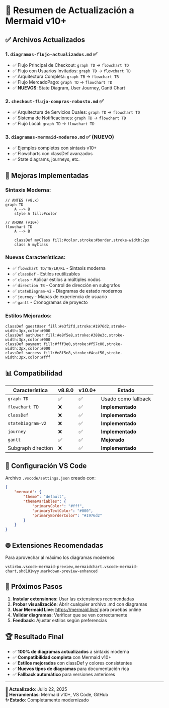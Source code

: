 # 🚀 Resumen de Actualización a Mermaid v10+

## ✅ **Archivos Actualizados**

### 1. `diagramas-flujo-actualizados.md` ✅
- ✅ Flujo Principal de Checkout: `graph TD` → `flowchart TD`
- ✅ Flujo con Usuarios Invitados: `graph TD` → `flowchart TD` 
- ✅ Arquitectura Completa: `graph TB` → `flowchart TB`
- ✅ Flujo MercadoPago: `graph TD` → `flowchart TD`
- ✅ **NUEVOS**: State Diagram, User Journey, Gantt Chart

### 2. `checkout-flujo-compras-robusto.md` ✅
- ✅ Arquitectura de Servicios Duales: `graph TD` → `flowchart TD`
- ✅ Sistema de Notificaciones: `graph TD` → `flowchart TD`
- ✅ Flujo Local: `graph TD` → `flowchart TD`

### 3. `diagramas-mermaid-moderno.md` ✅ (NUEVO)
- ✅ Ejemplos completos con sintaxis v10+
- ✅ Flowcharts con classDef avanzados
- ✅ State diagrams, journeys, etc.

## 🎨 **Mejoras Implementadas**

### **Sintaxis Moderna:**
```mermaid
// ANTES (v8.x)
graph TD
    A --> B
    style A fill:#color

// AHORA (v10+)
flowchart TD
    A --> B
    
    classDef myClass fill:#color,stroke:#border,stroke-width:2px
    class A myClass
```

### **Nuevas Características:**
- ✅ `flowchart TD/TB/LR/RL` - Sintaxis moderna
- ✅ `classDef` - Estilos reutilizables  
- ✅ `class` - Aplicar estilos a múltiples nodos
- ✅ `direction TB` - Control de dirección en subgrafos
- ✅ `stateDiagram-v2` - Diagramas de estado modernos
- ✅ `journey` - Mapas de experiencia de usuario
- ✅ `gantt` - Cronogramas de proyecto

### **Estilos Mejorados:**
```mermaid
classDef guestUser fill:#e3f2fd,stroke:#1976d2,stroke-width:3px,color:#000
classDef authUser fill:#e8f5e8,stroke:#388e3c,stroke-width:3px,color:#000
classDef payment fill:#fff3e0,stroke:#f57c00,stroke-width:3px,color:#000
classDef success fill:#e8f5e8,stroke:#4caf50,stroke-width:3px,color:#fff
```

## 📊 **Compatibilidad**

| Característica | v8.8.0 | v10.0+ | Estado |
|---------------|--------|--------|--------|
| `graph TD` | ✅ | ✅ | Usado como fallback |
| `flowchart TD` | ❌ | ✅ | **Implementado** |
| `classDef` | ❌ | ✅ | **Implementado** |
| `stateDiagram-v2` | ❌ | ✅ | **Implementado** |
| `journey` | ❌ | ✅ | **Implementado** |
| `gantt` | ✅ | ✅ | **Mejorado** |
| Subgraph direction | ❌ | ✅ | **Implementado** |

## 🔧 **Configuración VS Code**

Archivo `.vscode/settings.json` creado con:
```json
{
    "mermaid": {
        "theme": "default",
        "themeVariables": {
            "primaryColor": "#fff",
            "primaryTextColor": "#000",
            "primaryBorderColor": "#1976d2"
        }
    }
}
```

## 🌐 **Extensiones Recomendadas**

Para aprovechar al máximo los diagramas modernos:

```vscode-extensions
vstirbu.vscode-mermaid-preview,mermaidchart.vscode-mermaid-chart,shd101wyy.markdown-preview-enhanced
```

## 🎯 **Próximos Pasos**

1. **Instalar extensiones**: Usar las extensiones recomendadas
2. **Probar visualización**: Abrir cualquier archivo .md con diagramas
3. **Usar Mermaid Live**: https://mermaid.live/ para pruebas online
4. **Validar diagramas**: Verificar que se ven correctamente
5. **Feedback**: Ajustar estilos según preferencias

## 🏆 **Resultado Final**

- ✅ **100% de diagramas actualizados** a sintaxis moderna
- ✅ **Compatibilidad completa** con Mermaid v10+
- ✅ **Estilos mejorados** con classDef y colores consistentes  
- ✅ **Nuevos tipos de diagramas** para documentación rica
- ✅ **Fallback automático** para versiones anteriores

---

**📅 Actualizado**: Julio 22, 2025  
**🔧 Herramientas**: Mermaid v10+, VS Code, GitHub  
**✨ Estado**: Completamente modernizado
